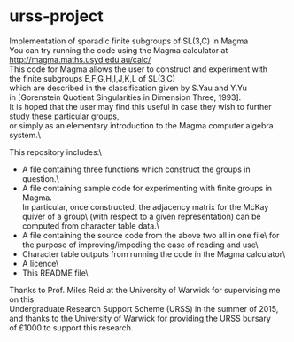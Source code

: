 # urss-project
Implementation of sporadic finite subgroups of SL(3,C) in Magma\
You can try running the code using the Magma calculator at http://magma.maths.usyd.edu.au/calc/ \
This code for Magma allows the user to construct and experiment with\
the finite subgroups E,F,G,H,I,J,K,L of SL(3,C)\
which are described in the classification given by S.Yau and Y.Yu\
in [Gorenstein Quotient Singularities in Dimension Three, 1993].\
It is hoped that the user may find this useful in case they wish to further study these particular groups,\
or simply as an elementary introduction to the Magma computer algebra system.\

This repository includes:\
- A file containing three functions which construct the groups in question.\
- A file containing sample code for experimenting with finite groups in Magma.\
  In particular, once constructed, the adjacency matrix for the McKay quiver of a group\ 
  (with respect to a given representation) can be computed from character table data.\
- A file containing the source code from the above two all in one file\ 
  for the purpose of improving/impeding the ease of reading and use\
- Character table outputs from running the code in the Magma calculator\
- A licence\
- This README file\

Thanks to Prof. Miles Reid at the University of Warwick for supervising me on this\
Undergraduate Research Support Scheme (URSS) in the summer of 2015,\
and thanks to the University of Warwick for providing the URSS bursary\
of £1000 to support this research.